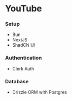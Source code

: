# YouTube

### Setup

- Bun
- NextJS
- ShadCN UI

### Authentication

- Clerk Auth

### Database

- Drizzle ORM with Postgres
